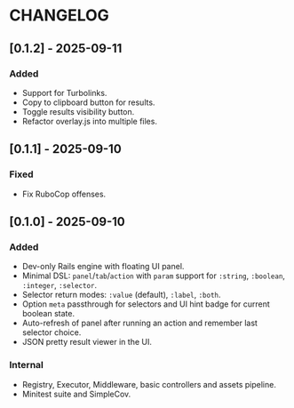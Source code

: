 # CHANGELOG

## [0.1.2] - 2025-09-11

### Added

- Support for Turbolinks.
- Copy to clipboard button for results.
- Toggle results visibility button.
- Refactor overlay.js into multiple files.

## [0.1.1] - 2025-09-10

### Fixed

- Fix RuboCop offenses.

## [0.1.0] - 2025-09-10

### Added

- Dev-only Rails engine with floating UI panel.
- Minimal DSL: `panel`/`tab`/`action` with `param` support for `:string`, `:boolean`, `:integer`, `:selector`.
- Selector return modes: `:value` (default), `:label`, `:both`.
- Option `meta` passthrough for selectors and UI hint badge for current boolean state.
- Auto-refresh of panel after running an action and remember last selector choice.
- JSON pretty result viewer in the UI.

### Internal

- Registry, Executor, Middleware, basic controllers and assets pipeline.
- Minitest suite and SimpleCov.
